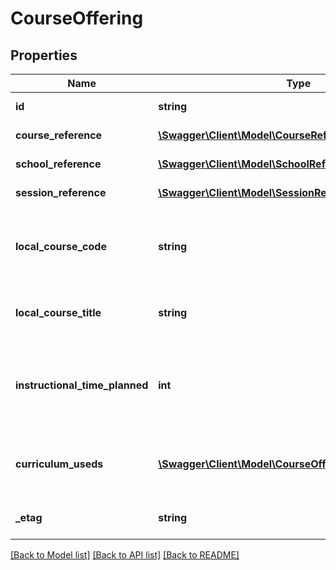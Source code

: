 # CourseOffering

## Properties
Name | Type | Description | Notes
------------ | ------------- | ------------- | -------------
**id** | **string** | The unique identifier of the resource. | [optional] 
**course_reference** | [**\Swagger\Client\Model\CourseReference**](CourseReference.md) | A reference to the related Course resource. | [optional] 
**school_reference** | [**\Swagger\Client\Model\SchoolReference**](SchoolReference.md) | A reference to the related School resource. | [optional] 
**session_reference** | [**\Swagger\Client\Model\SessionReference**](SessionReference.md) | A reference to the related Session resource. | [optional] 
**local_course_code** | **string** | The local code assigned by the LEA that identifies the organization of subject matter and related learning experiences provided for the instruction of students. | [optional] 
**local_course_title** | **string** | The descriptive name given to a course of study offered in the school, if different from the CourseTitle. | [optional] 
**instructional_time_planned** | **int** | The planned total number of clock minutes of instruction for this course offering. Generally, this should be at least as many minutes as is required for completion by the related state- or district-defined course. | [optional] 
**curriculum_useds** | [**\Swagger\Client\Model\CourseOfferingCurriculumUsed[]**](CourseOfferingCurriculumUsed.md) | An unordered collection of courseOfferingCurriculumUseds.  The type of curriculum used in an early learning classroom or group. | [optional] 
**_etag** | **string** | A unique system-generated value that identifies the version of the resource. | [optional] 

[[Back to Model list]](../README.md#documentation-for-models) [[Back to API list]](../README.md#documentation-for-api-endpoints) [[Back to README]](../README.md)


